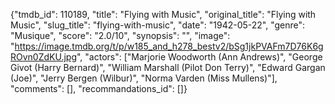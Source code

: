 {"tmdb_id": 110189, "title": "Flying with Music", "original_title": "Flying with Music", "slug_title": "flying-with-music", "date": "1942-05-22", "genre": "Musique", "score": "2.0/10", "synopsis": "", "image": "https://image.tmdb.org/t/p/w185_and_h278_bestv2/bSg1jkPVAFm7D76K6gROvn0ZdKU.jpg", "actors": ["Marjorie Woodworth (Ann Andrews)", "George Givot (Harry Bernard)", "William Marshall (Pilot Don Terry)", "Edward Gargan (Joe)", "Jerry Bergen (Wilbur)", "Norma Varden (Miss Mullens)"], "comments": [], "recommandations_id": []}